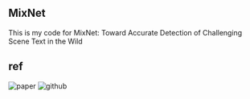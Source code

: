 MixNet
---
This is my code for MixNet: Toward Accurate Detection of Challenging Scene Text in the Wild

ref
---
![paper](https://arxiv.org/abs/2308.12817)
![github](https://github.com/D641593/MixNet)
